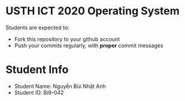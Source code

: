 USTH ICT 2020 Operating System
=====================================

Students are expected to:
* Fork this repository to your github account
* Push your commits regularly, with **proper** commit messages


Student Info
=========================

* Student Name: Nguyễn Bùi Nhật Anh
* Student ID: Bi9-042

